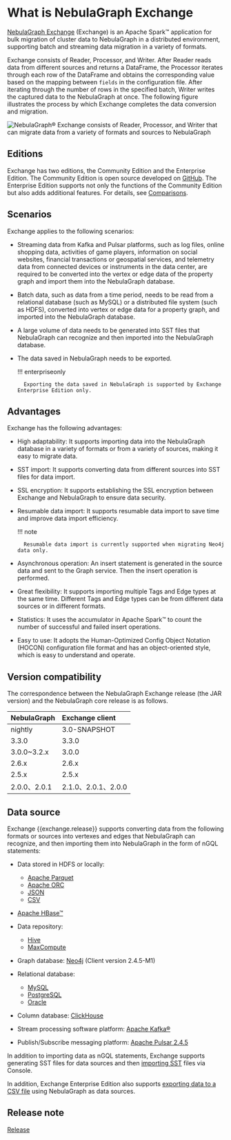 # What is NebulaGraph Exchange

[NebulaGraph Exchange](https://github.com/vesoft-inc/nebula-exchange) (Exchange) is an Apache Spark&trade; application for bulk migration of cluster data to NebulaGraph in a distributed environment, supporting batch and streaming data migration in a variety of formats.

Exchange consists of Reader, Processor, and Writer. After Reader reads data from different sources and returns a DataFrame, the Processor iterates through each row of the DataFrame and obtains the corresponding value based on the mapping between `fields` in the configuration file. After iterating through the number of rows in the specified batch, Writer writes the captured data to the NebulaGraph at once. The following figure illustrates the process by which Exchange completes the data conversion and migration.

![NebulaGraph&reg; Exchange consists of Reader, Processor, and Writer that can migrate data from a variety of formats and sources to NebulaGraph](https://docs-cdn.nebula-graph.com.cn/figures/ex-ug-003.png)

## Editions

Exchange has two editions, the Community Edition and the Enterprise Edition. The Community Edition is open source developed on [GitHub](https://github.com/vesoft-inc/nebula-exchange). The Enterprise Edition supports not only the functions of the Community Edition but also adds additional features. For details, see [Comparisons](https://nebula-graph.com.cn/pricing/).

## Scenarios

Exchange applies to the following scenarios:

- Streaming data from Kafka and Pulsar platforms, such as log files, online shopping data, activities of game players, information on social websites, financial transactions or geospatial services, and telemetry data from connected devices or instruments in the data center, are required to be converted into the vertex or edge data of the property graph and import them into the NebulaGraph database.

- Batch data, such as data from a time period, needs to be read from a relational database (such as MySQL) or a distributed file system (such as HDFS), converted into vertex or edge data for a property graph, and imported into the NebulaGraph database.

- A large volume of data needs to be generated into SST files that NebulaGraph can recognize and then imported into the NebulaGraph database.

- The data saved in NebulaGraph needs to be exported.

  !!! enterpriseonly

        Exporting the data saved in NebulaGraph is supported by Exchange Enterprise Edition only.

## Advantages

Exchange has the following advantages:

- High adaptability: It supports importing data into the NebulaGraph database in a variety of formats or from a variety of sources, making it easy to migrate data.

- SST import: It supports converting data from different sources into SST files for data import.

- SSL encryption: It supports establishing the SSL encryption between Exchange and NebulaGraph to ensure data security.

- Resumable data import: It supports resumable data import to save time and improve data import efficiency.

  !!! note

        Resumable data import is currently supported when migrating Neo4j data only.

- Asynchronous operation: An insert statement is generated in the source data and sent to the Graph service. Then the insert operation is performed.

- Great flexibility: It supports importing multiple Tags and Edge types at the same time. Different Tags and Edge types can be from different data sources or in different formats.

- Statistics: It uses the accumulator in Apache Spark&trade; to count the number of successful and failed insert operations.

- Easy to use: It adopts the Human-Optimized Config Object Notation (HOCON) configuration file format and has an object-oriented style, which is easy to understand and operate.

## Version compatibility

The correspondence between the NebulaGraph Exchange release (the JAR version) and the NebulaGraph core release is as follows.

|NebulaGraph |Exchange client |
|:---|:---|
|nightly     |3.0-SNAPSHOT|
|3.3.0       |3.3.0       |
|3.0.0~3.2.x |3.0.0       |
|2.6.x       |2.6.x       |
|2.5.x       |2.5.x       |
|2.0.0、2.0.1|2.1.0、2.0.1、2.0.0|

## Data source

Exchange {{exchange.release}} supports converting data from the following formats or sources into vertexes and edges that NebulaGraph can recognize, and then importing them into NebulaGraph in the form of nGQL statements:

- Data stored in HDFS or locally:
  - [Apache Parquet](../use-exchange/ex-ug-import-from-parquet.md)
  - [Apache ORC](../use-exchange/ex-ug-import-from-orc.md)
  - [JSON](../use-exchange/ex-ug-import-from-json.md)
  - [CSV](../use-exchange/ex-ug-import-from-csv.md)

- [Apache HBase&trade;](../use-exchange/ex-ug-import-from-hbase.md)

- Data repository:

  - [Hive](../use-exchange/ex-ug-import-from-hive.md)
  - [MaxCompute](../use-exchange/ex-ug-import-from-maxcompute.md)

- Graph database: [Neo4j](../use-exchange/ex-ug-import-from-neo4j.md) (Client version 2.4.5-M1)

- Relational database:
  - [MySQL](../use-exchange/ex-ug-import-from-mysql.md)
  - [PostgreSQL](../use-exchange/ex-ug-import-from-mysql.md)
  - [Oracle](../use-exchange/ex-ug-import-from-oracle.md)

- Column database: [ClickHouse](../use-exchange/ex-ug-import-from-clickhouse.md)

- Stream processing software platform: [Apache Kafka&reg;](../use-exchange/ex-ug-import-from-kafka.md)

- Publish/Subscribe messaging platform: [Apache Pulsar 2.4.5](../use-exchange/ex-ug-import-from-pulsar.md)

In addition to importing data as nGQL statements, Exchange supports generating SST files for data sources and then [importing SST](../use-exchange/ex-ug-import-from-sst.md) files via Console.

In addition, Exchange Enterprise Edition also supports [exporting data to a CSV file](../use-exchange/ex-ug-export-from-nebula.md) using NebulaGraph as data sources.

## Release note

[Release](https://github.com/vesoft-inc/nebula-exchange/releases/tag/{{exchange.tag}})
